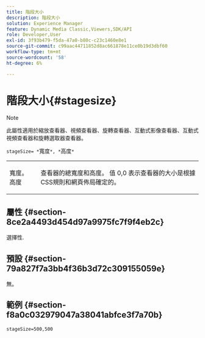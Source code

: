 ```yaml
---
title: 階段大小
description: 階段大小
solution: Experience Manager
feature: Dynamic Media Classic,Viewers,SDK/API
role: Developer,User
exl-id: 3f93b479-f5da-47a0-b80c-c23c1460e8e1
source-git-commit: c99aac44711852d8ac661878e11ce0b19d3dbf60
workflow-type: tm+mt
source-wordcount: '58'
ht-degree: 6%

---
```


# 階段大小{#stagesize}

>[!NOTE]
>
>此屬性適用於縮放查看器、視頻查看器、旋轉查看器、互動式影像查看器、互動式視頻查看器和旋轉選取器查看器。

`stageSize= *`寬度`*, *`高度`*`

<table id="table_0070E5402099428DBEA2A900CADB2BAA"> 
 <tbody> 
  <tr> 
   <td colname="col1"> <p><span class="codeph"> <span class="varname"> 寬度</span>。<span class="varname"> 高度</span></span> </p> </td> 
   <td colname="col2"> <p> 查看器的總寬度和高度。 值 <span class="codeph"> 0,0</span> 表示查看器的大小是根據CSS規則和網頁佈局確定的。 </p> </td> 
  </tr> 
 </tbody> 
</table>

## 屬性 {#section-8ce2a4493d454d97a9975fc7f9f4eb2c}

選擇性.

## 預設 {#section-79a827f7a3bb4f36b3d72c309155059e}

無。

## 範例 {#section-f8a0c032979047a38041abfce3f7a70b}

`stageSize=500,500`
